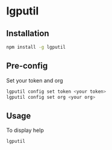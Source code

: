 # lgputil

## Installation

```bash
npm install -g lgputil
```

## Pre-config

Set your token and org

```bash
lgputil config set token <your token>
lgputil config set org <your org>
```

## Usage

To display help

```bash
lgputil
```
